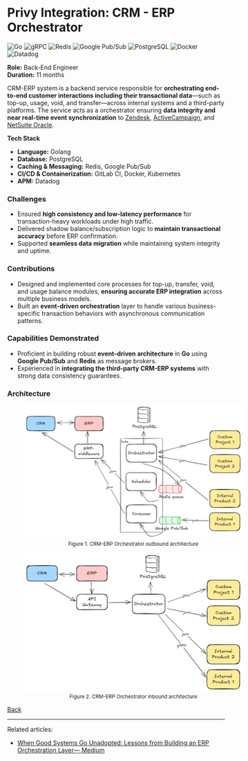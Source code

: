 # Privy Integration: CRM - ERP Orchestrator

![Go](https://img.shields.io/badge/go-%2300ADD8.svg?style=for-the-badge&logo=go&logoColor=white)
![gRPC](https://img.shields.io/badge/gRPC-%23244b5a?style=for-the-badge&logoColor=%23244b5a)
![Redis](https://img.shields.io/badge/redis-%23DD0031.svg?style=for-the-badge&logo=redis&logoColor=white)
![Google Pub/Sub](https://img.shields.io/badge/googlepubsub-%234285F4?style=for-the-badge&logo=googlepubsub&logoColor=white)
![PostgreSQL](https://img.shields.io/badge/postgres-%23316192.svg?style=for-the-badge&logo=postgresql&logoColor=white)
![Docker](https://img.shields.io/badge/docker-%230db7ed.svg?style=for-the-badge&logo=docker&logoColor=white)
![Datadog](https://img.shields.io/badge/datadog-%23632CA6.svg?style=for-the-badge&logo=datadog&logoColor=white)

<b>Role:</b> Back-End Engineer<br/>
<b>Duration:</b> 11 months

CRM-ERP system is a backend service responsible for <b>orchestrating end-to-end customer interactions including their transactional data</b>—such as top-up, usage, void, and transfer—across internal systems and a third-party platforms. The service acts as a orchestrator ensuring <b>data integrity and near real-time event synchronization</b> to [Zendesk](https://www.zendesk.com), [ActiveCampaign](https://www.activecampaign.com), and [NetSuite Oracle](https://www.apergu.com/netsuiteapergu).

<b>Tech Stack</b>

- <b>Language:</b> Golang
- <b>Database:</b> PostgreSQL
- <b>Caching & Messaging:</b> Redis, Google Pub/Sub
- <b>CI/CD & Containerization:</b> GitLab CI, Docker, Kubernetes
- <b>APM:</b> Datadog

### Challenges

- Ensured <b>high consistency and low-latency performance</b> for transaction-heavy workloads under high traffic.
- Delivered shadow balance/subscription logic to <b>maintain transactional accuracy</b> before ERP confirmation.
- Supported <b>seamless data migration</b> while maintaining system integrity and uptime.

### Contributions

- Designed and implemented core processes for top-up, transfer, void, and usage balance modules, <b>ensuring accurate ERP integration</b> across multiple business models.
- Built an <b>event-driven orchestration</b> layer to handle various business-specific transaction behaviors with asynchronous communication patterns.

### Capabilities Demonstrated

- Proficient in building robust <b>event-driven architecture</b> in <b>Go</b> using <b>Google Pub/Sub</b> and <b>Redis</b> as message brokers.
- Experienced in <b>integrating the third-party CRM-ERP systems</b> with strong data consistency guarantees.

### Architecture

<figure style="width:100%">
    <a href="images/privy_crm_erp_orchestrator_outbound_architecture.png"
       target="_blank"
       rel="noopener noreferrer">
        <img src="images/privy_crm_erp_orchestrator_outbound_architecture.png" alt="Privy: CRM - ERP Orchestrator Ourbound Architecture">
    </a>
    <figcaption style="text-align:center"><small>Figure 1. CRM-ERP Orchestrator outbound architecture</small></figcaption>
</figure>

<figure style="width:100%">
    <a href="images/privy_crm_erp_orchestrator_inbound_architecture.png"
       target="_blank"
       rel="noopener noreferrer">
        <img src="images/privy_crm_erp_orchestrator_inbound_architecture.png" alt="Privy: CRM - ERP Orchestrator Inbound Architecture">
    </a>
    <figcaption style="text-align:center"><small>Figure 2. CRM-ERP Orchestrator inbound architecture</small></figcaption>
</figure>

[Back](./)

____

Related articles:

- [When Good Systems Go Unadopted: Lessons from Building an ERP Orchestration Layer— Medium](https://medium.com/@ymanshur/when-good-systems-go-unadopted-lessons-from-building-an-erp-orchestration-layer-2695c238daf4)
